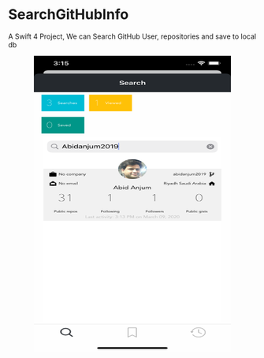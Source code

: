 # SearchGitHubInfo
A Swift 4 Project, We can Search GitHub User, repositories and save to local db
<div align="center">
    <img src="home.png" width="400px" height ="600px"</img> 
</div>
